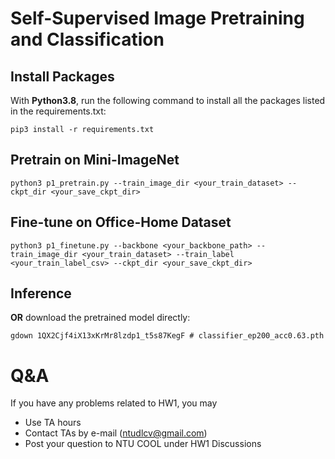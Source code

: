# Self-Supervised Image Pretraining and Classification



## Install Packages
With **Python3.8**, run the following command to install all the packages listed in the requirements.txt:

    pip3 install -r requirements.txt

## Pretrain on Mini-ImageNet

    python3 p1_pretrain.py --train_image_dir <your_train_dataset> --ckpt_dir <your_save_ckpt_dir>

## Fine-tune on Office-Home Dataset 

    python3 p1_finetune.py --backbone <your_backbone_path> --train_image_dir <your_train_dataset> --train_label <your_train_label_csv> --ckpt_dir <your_save_ckpt_dir>

## Inference

**OR** download the pretrained model directly:

    gdown 1QX2Cjf4iX13xKrMr8lzdp1_t5s87KegF # classifier_ep200_acc0.63.pth

# Q&A
If you have any problems related to HW1, you may
- Use TA hours
- Contact TAs by e-mail ([ntudlcv@gmail.com](mailto:ntudlcv@gmail.com))
- Post your question to NTU COOL under HW1 Discussions
